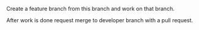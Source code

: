 Create a feature branch from this branch and work on that branch.

After work is done request merge to developer branch with a pull request.
